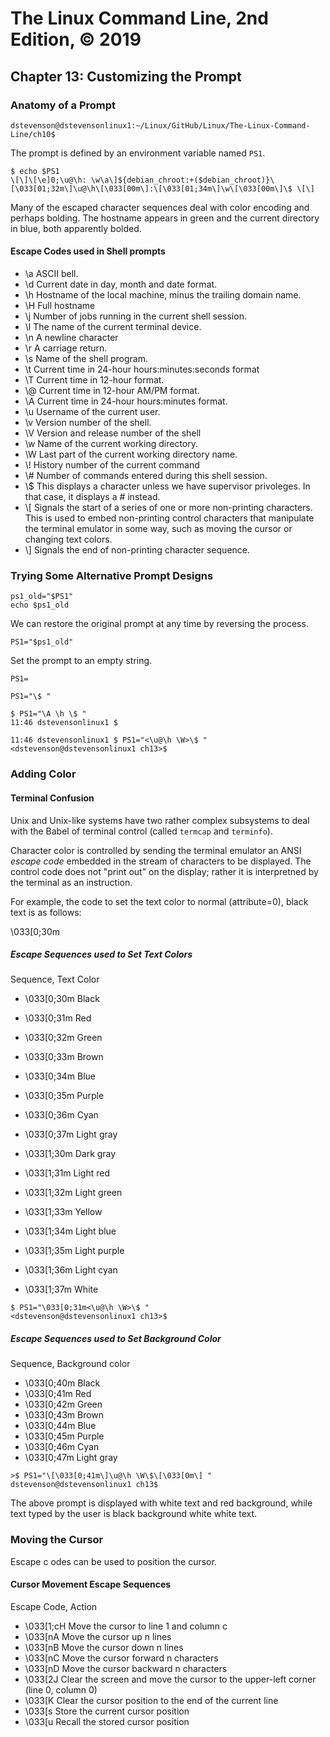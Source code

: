 # The Linux Command Line, 2nd Edition, © 2019

## Chapter 13: Customizing the Prompt

### Anatomy of a Prompt

`dstevenson@dstevensonlinux1:~/Linux/GitHub/Linux/The-Linux-Command-Line/ch10$ `

The prompt is defined by an environment variable named `PS1`.


```
$ echo $PS1
\[\]\[\e]0;\u@\h: \w\a\]${debian_chroot:+($debian_chroot)}\[\033[01;32m\]\u@\h\[\033[00m\]:\[\033[01;34m\]\w\[\033[00m\]\$ \[\]
```

Many of the escaped character sequences deal with color encoding and perhaps bolding.
The hostname appears in green and the current directory in blue, both apparently bolded.

#### Escape Codes used in Shell prompts

* \\a ASCII bell.
* \\d Current date in day, month and date format.
* \\h Hostname of the local machine, minus the trailing domain name.
* \\H Full hostname
* \\j Number of jobs running in the current shell session.
* \\l The name of the current terminal device.
* \\n A newline character
* \\r A carriage return.
* \\s Name of the shell program.
* \\t Current time in 24-hour hours:minutes:seconds format
* \\T Current time in 12-hour format.
* \\@ Current time in 12-hour AM/PM format.
* \\A Current time in 24-hour hours:minutes format.
* \\u Username of the current user.
* \\v Version number of the shell.
* \\V Version and release number of the shell
* \\w Name of the current working directory.
* \\W Last part of the current working directory name.
* \\! History number of the current command
* \\# Number of commands entered during this shell session.
* \\$ This displays a character unless we have supervisor privoleges. In that case, it displays a # instead.
* \\[ Signals the start of a series of one or more non-printing characters. This is used to embed non-printing control characters that manipulate the terminal emulator in some way, such as moving the cursor or changing text colors.
* \\] Signals the end of non-printing character sequence.

### Trying Some Alternative Prompt Designs

```
ps1_old="$PS1"
echo $ps1_old
```

We can restore the original prompt at any time by reversing the process.

`PS1="$ps1_old"`

Set the prompt to an empty string.

`PS1=`

`PS1="\$ "`

```
$ PS1="\A \h \$ "
11:46 dstevensonlinux1 $ 
```

```
11:46 dstevensonlinux1 $ PS1="<\u@\h \W>\$ "
<dstevenson@dstevensonlinux1 ch13>$ 
```

### Adding Color

#### Terminal Confusion

Unix and Unix-like systems have two rather complex subsystems to deal with the Babel of terminal control (called `termcap` and `terminfo`).

Character color is controlled by sending the terminal emulator an ANSI _escape code_ embedded in the stream of characters to be displayed. The control code does not "print out" on the display; rather it is interpretned by the terminal as an instruction.

For example, the code to set the text color to normal (attribute=0), black text is as follows:

\033[0;30m

##### Escape Sequences used to Set Text Colors

Sequence, Text Color

* \033[0;30m Black
* \033[0;31m Red
* \033[0;32m Green
* \033[0;33m Brown
* \033[0;34m Blue
* \033[0;35m Purple
* \033[0;36m Cyan
* \033[0;37m Light gray

* \033[1;30m Dark gray
* \033[1;31m Light red
* \033[1;32m Light green
* \033[1;33m Yellow
* \033[1;34m Light blue
* \033[1;35m Light purple
* \033[1;36m Light cyan
* \033[1;37m White

```
$ PS1="\033[0;31m<\u@\h \W>\$ "
<dstevenson@dstevensonlinux1 ch13>$ 
```

##### Escape Sequences used to Set Background Color

Sequence, Background color

* \033[0;40m Black
* \033[0;41m Red
* \033[0;42m Green
* \033[0;43m Brown
* \033[0;44m Blue
* \033[0;45m Purple
* \033[0;46m Cyan
* \033[0;47m Light gray


```
>$ PS1="\[\033[0;41m\]\u@\h \W\$\[\033[0m\] "
dstevenson@dstevensonlinux1 ch13$ 
```
The above prompt is displayed with white text and red background, while text typed by the user is black background  white white text.

### Moving the Cursor

Escape c odes can be used to position the cursor.

#### Cursor Movement Escape Sequences

Escape Code, Action

* \033[1;cH Move the cursor to line 1 and column c
* \033[nA Move the cursor up n lines
* \033[nB Move the cursor down n lines
* \033[nC Move the cursor forward n characters
* \033[nD Move the cursor backward n characters
* \033[2J Clear the screen and move the cursor to the upper-left corner (line 0, column 0)
* \033[K Clear the cursor position to the end of the current line
* \033[s Store the current cursor position
* \033[u Recall the stored cursor position


